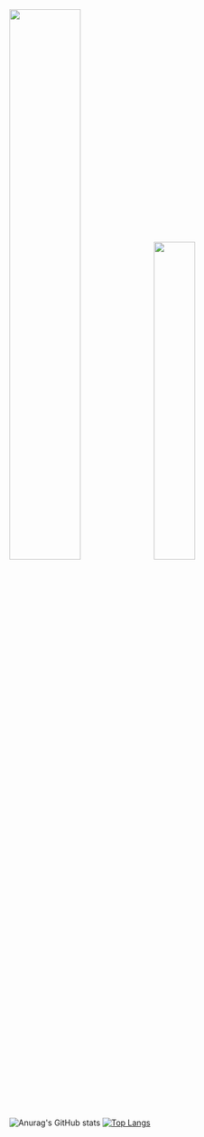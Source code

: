 <!-- ### Hi there 👋 -->

<div class='container'>
 <img class="img" style="height: auto; width: 50%;" src="https://github-readme-stats.vercel.app/api?username=ChrisZcu&show_icons=true&theme=radical&hide_border=true&layout=compact&card_width=400" />
 <img class="img" style="height: auto; width: 38%;" src="https://github-readme-stats.vercel.app/api/top-langs/?username=ChrisZcu&show_icons=true&theme=radical&layout=compact&card_width=400" />
</div>

![Anurag's GitHub stats](https://github-readme-stats.vercel.app/api?username=ChrisZcu&show_icons=true&theme=radical&hide_border=true&layout=compact&card_width=400)
[![Top Langs](https://github-readme-stats.vercel.app/api/top-langs/?username=ChrisZcu&show_icons=true&theme=radical&layout=compact&card_width=400)](https://github.com/anuraghazra/github-readme-stats)
<!--
**ChrisZcu/ChrisZcu** is a ✨ _special_ ✨ repository because its `README.md` (this file) appears on your GitHub profile.

Here are some ideas to get you started:

- 🔭 I’m currently working on ...
- 🌱 I’m currently learning ...
- 👯 I’m looking to collaborate on ...
- 🤔 I’m looking for help with ...
- 💬 Ask me about ...
- 📫 How to reach me: ...
- 😄 Pronouns: ...
- ⚡ Fun fact: ...
-->
